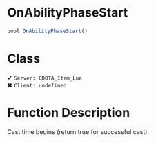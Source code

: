 # OnAbilityPhaseStart
```js
bool OnAbilityPhaseStart()
```
# Class
✔ `Server: CDOTA_Item_Lua`  
✖ `Client: undefined`  

# Function Description
Cast time begins (return true for successful cast).
